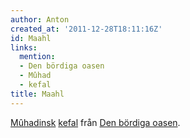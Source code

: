```yaml
---
author: Anton
created_at: '2011-12-28T18:11:16Z'
id: Maahl
links:
  mention:
  - Den bördiga oasen
  - Mûhad
  - kefal
title: Maahl
---
```


[Mûhadinsk][] [kefal] från [Den bördiga oasen].

  [Mûhadinsk]: Mûhad
  [kefal]: kefal
  [Den bördiga oasen]: Den_bördiga_oasen
